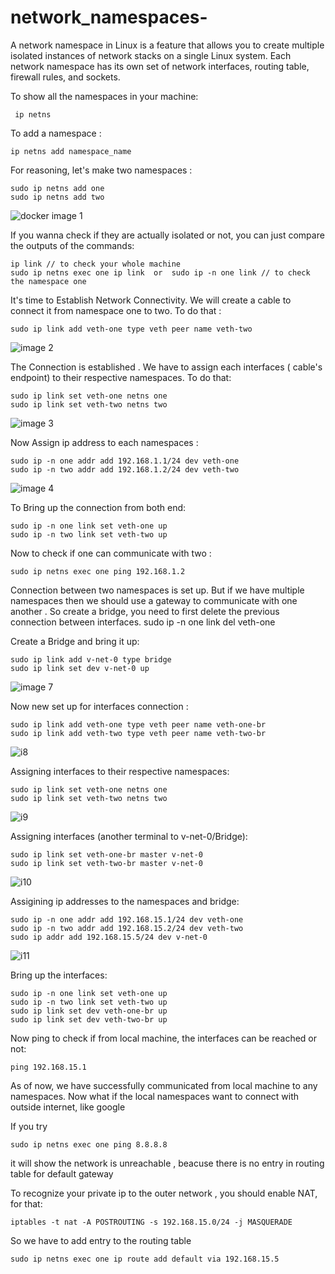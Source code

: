 # network_namespaces-
A network namespace in Linux is a feature that allows you to create multiple isolated instances of network stacks on a single Linux system. Each network namespace has its own set of network interfaces, routing table, firewall rules, and sockets.

To show all the namespaces in your machine:

	 ip netns
	
To add a namespace :

	ip netns add namespace_name

For reasoning, let's make two namespaces :

	sudo ip netns add one
	sudo ip netns add two

![docker image 1](https://github.com/RafsanBinAli/network_namespaces-/assets/154937557/ed53efc9-cab7-47e1-b9e9-d200b873c42a)

If you wanna check if they are actually isolated or not, you can just compare the outputs of the commands:

	ip link // to check your whole machine 
	sudo ip netns exec one ip link  or  sudo ip -n one link // to check the namespace one
	
It's time to Establish Network Connectivity. We will create a cable to connect it from namespace one to two. To do that :

	sudo ip link add veth-one type veth peer name veth-two
 ![image 2](https://github.com/RafsanBinAli/network_namespaces-/assets/154937557/41250efe-06b7-4a53-b0e6-da456f306233)


The Connection is established . We have to assign each interfaces ( cable's endpoint) to their respective namespaces. To do that:

	sudo ip link set veth-one netns one
	sudo ip link set veth-two netns two
 
 ![image 3](https://github.com/RafsanBinAli/network_namespaces-/assets/154937557/05f26535-e6f3-4019-ac0c-5fa9b57620ee)


Now Assign ip address to each namespaces :

	sudo ip -n one addr add 192.168.1.1/24 dev veth-one
	sudo ip -n two addr add 192.168.1.2/24 dev veth-two
 
 ![image 4](https://github.com/RafsanBinAli/network_namespaces-/assets/154937557/5b81542a-1930-401a-899b-7aa4e1774cac)

	
To Bring up the connection from both end:

	sudo ip -n one link set veth-one up
	sudo ip -n two link set veth-two up
	
Now to check if one can communicate with two :

	sudo ip netns exec one ping 192.168.1.2
	
	
Connection between two namespaces is set up. But if we have multiple namespaces then we should use a gateway to communicate with one another . So create a bridge, you need to first delete the previous connection between interfaces.
	sudo ip -n one link del veth-one

Create a Bridge and bring it up:

	sudo ip link add v-net-0 type bridge
	sudo ip link set dev v-net-0 up

 ![image 7](https://github.com/RafsanBinAli/network_namespaces-/assets/154937557/585798e3-1fb9-43ed-b21a-ab7b092f2fa6)

	
Now new set up for interfaces connection :

	sudo ip link add veth-one type veth peer name veth-one-br
	sudo ip link add veth-two type veth peer name veth-two-br
 
![i8](https://github.com/RafsanBinAli/network_namespaces-/assets/154937557/67ff5d65-f525-4a1d-907e-ab2062c3fccb)
 
	
Assigning interfaces to their respective namespaces:

	sudo ip link set veth-one netns one
	sudo ip link set veth-two netns two
 
![i9](https://github.com/RafsanBinAli/network_namespaces-/assets/154937557/cd7872a8-9490-45c4-94c8-6b5c89715892)

 
	
Assigning interfaces (another terminal to v-net-0/Bridge):

	sudo ip link set veth-one-br master v-net-0
	sudo ip link set veth-two-br master v-net-0

 ![i10](https://github.com/RafsanBinAli/network_namespaces-/assets/154937557/c09816db-a6d7-4c95-ae82-1a2b0b09c052)

	
Assigining ip addresses to the namespaces and bridge:

	sudo ip -n one addr add 192.168.15.1/24 dev veth-one
	sudo ip -n two addr add 192.168.15.2/24 dev veth-two
	sudo ip addr add 192.168.15.5/24 dev v-net-0
 ![i11](https://github.com/RafsanBinAli/network_namespaces-/assets/154937557/e443c984-15d4-44e4-9831-0b834f42f9f2)

	
Bring up the interfaces:

	sudo ip -n one link set veth-one up
	sudo ip -n two link set veth-two up
	sudo ip link set dev veth-one-br up                                                                            
	sudo ip link set dev veth-two-br up
	
Now ping to check if from local machine, the interfaces can be reached or not:

	ping 192.168.15.1
	
As of now, we have successfully communicated from local machine to any namespaces. Now what if the local namespaces want to connect with outside internet, like google 

If you try 

	sudo ip netns exec one ping 8.8.8.8 
	
it will show the network is unreachable , beacuse there is no entry in routing table for default gateway

To recognize your private ip to the outer network , you should enable NAT, for that:

	iptables -t nat -A POSTROUTING -s 192.168.15.0/24 -j MASQUERADE
	
So we have to add entry to the routing table

	sudo ip netns exec one ip route add default via 192.168.15.5



